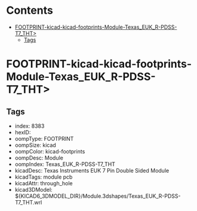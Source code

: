 



Contents
========

* [FOOTPRINT-kicad-kicad-footprints-Module-Texas_EUK_R-PDSS-T7_THT>](#footprint-kicad-kicad-footprints-module-texas_euk_r-pdss-t7_tht)
	* [Tags](#tags)

# FOOTPRINT-kicad-kicad-footprints-Module-Texas_EUK_R-PDSS-T7_THT>

## Tags

- index: 8383
- hexID: 
- oompType: FOOTPRINT
- oompSize: kicad
- oompColor: kicad-footprints
- oompDesc: Module
- oompIndex: Texas_EUK_R-PDSS-T7_THT
- kicadDesc: Texas Instruments EUK 7 Pin Double Sided Module
- kicadTags: module pcb
- kicadAttr: through_hole
- kicad3DModel: ${KICAD6_3DMODEL_DIR}/Module.3dshapes/Texas_EUK_R-PDSS-T7_THT.wrl
